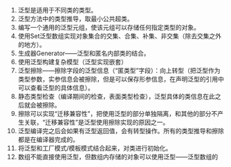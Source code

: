 1. 泛型是适用于不同类的类型。
2. 泛型方法中的类型推导，取最小公共超类。
2. 编写一个通用的泛型元组，使该元组可以存储任何指定类型的对象。
3. 使用Set泛型数组实现对象集合的交集、合集、补集、非交集（除去交集之外的地方）。
4. 生成器Generator——泛型和匿名内部类的结合。
5. 使用泛型构建复杂模型（泛型实现嵌套）
6. 泛型擦除——擦除字段的泛型信息（“匿类型”字段）：向上转型（把泛型作为类型参数，实参信息会被擦除，但是可以保存形参信息，在声明泛型的引用中可以查看泛型的具体信息）。
7. 静态类型检查（编译期间的检查，表面类型检查），泛型具体的类信息在此之后就会被擦除。
8. 擦除可以实现“迁移兼容性”，把使用泛型的部分单独隔离，和其他的部分不产生关联，“迁移兼容性”是泛型使用擦除实现的原因之一。
9. 泛型编译完之后会如果有泛型返回值，会有转型操作。所有的类型推导和擦除都是在编译器完成的。
10. 将泛型和工厂模式/模板模式结合起来，对类进行初始化。
11. 数组不能直接使用泛型，但数组内存储的对象可以使用泛型——泛型数组的